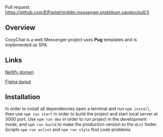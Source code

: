 Pull request: https://github.com/ElPastel/middle.messenger.praktikum.yandex/pull/3

## Overview

CozyChat is a web Messenger project uses **Pug** templates and is implemented as SPA.

## Links
[Netlify domen](https://cozychat.netlify.app/)

[Figma layout](https://www.figma.com/file/iOLdvFrkIuP11QJQK08kOr/Messenger-UI?node-id=0%3A1&t=hFrBn0NgpiOaQb68-0)

## Installation
In order to install all dependencies open a terminal and run `npm install`,
then use `npm run start` in order to build the project and start local server at 3000 port.
Use `npm run dev` in order to run project in the development mode,
and `npm run build` to make the production version to the `dist` folder. Scripts `npm run eslint` and `npm run style` find code problems.
